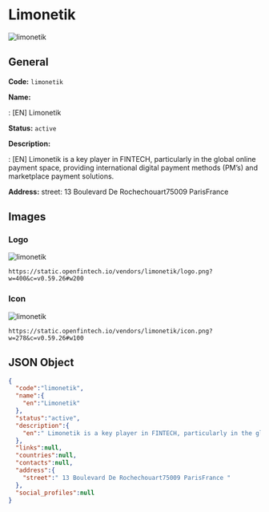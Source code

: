 
# Limonetik 
![limonetik](https://static.openfintech.io/vendors/limonetik/logo.png?w=400&c=v0.59.26#w200)  

## General 
 
**Code:** `limonetik` 
 
**Name:** 
 
:	[EN] Limonetik 
 
**Status:** `active` 
 
**Description:** 
 
: [EN]  Limonetik is a key player in FINTECH, particularly in the global online payment space, providing international digital payment methods (PM’s) and marketplace payment solutions.  
 
**Address:** 
street:  13 Boulevard De Rochechouart75009 ParisFrance  

## Images 

### Logo 
 
![limonetik](https://static.openfintech.io/vendors/limonetik/logo.png?w=400&c=v0.59.26#w200)  

```
https://static.openfintech.io/vendors/limonetik/logo.png?w=400&c=v0.59.26#w200
```  

### Icon 
 
![limonetik](https://static.openfintech.io/vendors/limonetik/icon.png?w=278&c=v0.59.26#w100)  

```
https://static.openfintech.io/vendors/limonetik/icon.png?w=278&c=v0.59.26#w100
```  

## JSON Object 

```json
{
  "code":"limonetik",
  "name":{
    "en":"Limonetik"
  },
  "status":"active",
  "description":{
    "en":" Limonetik is a key player in FINTECH, particularly in the global online payment space, providing international digital payment methods (PM\u2019s) and marketplace payment solutions. "
  },
  "links":null,
  "countries":null,
  "contacts":null,
  "address":{
    "street":" 13 Boulevard De Rochechouart75009 ParisFrance "
  },
  "social_profiles":null
}
```  

